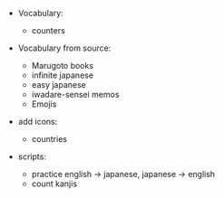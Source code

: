 - Vocabulary:
    - counters

- Vocabulary from source:
    - Marugoto books
    - infinite japanese
    - easy japanese
    - iwadare-sensei memos
    - Emojis

- add icons:
    - countries

- scripts:
    - practice english -> japanese, japanese -> english
    - count kanjis
